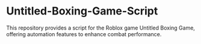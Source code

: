 # Untitled-Boxing-Game-Script
This repository provides a script for the Roblox game Untitled Boxing Game, offering automation features to enhance combat performance. 
